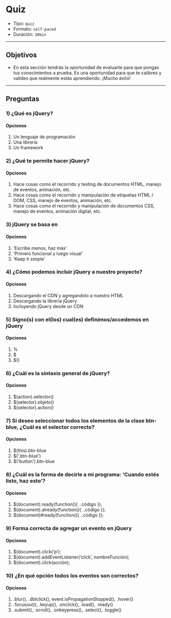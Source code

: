 # Quiz

- Tipo: `quiz`
- Formato: `self-paced`
- Duración: `30min`

***

## Objetivos

- En esta sección tendrás la oportunidad de evaluarte para que pongas tus
  conocimientos a prueba. Es una oportunidad para que te calibres y valides que
  realmente estás aprendiendo. ¡Mucho éxito!

***

## Preguntas

### 1) ¿Qué es jQuery?

#### Opciones

1. Un lenguaje de programación
2. Una librería
3. Un framework

<solution style="display:none;">2</solution>

### 2) ¿Qué te permite hacer jQuery?

#### Opciones

1. Hace cosas como el recorrido y testing de documentos HTML, manejo de eventos, animación, etc.
2. Hace cosas como el recorrido y manipulación de etiquetas HTML / DOM, CSS, manejo de eventos, animación, etc.
3. Hace cosas como el recorrido y manipulación de documentos CSS, manejo de eventos, animación digital, etc.

<solution style="display:none;">2</solution>

### 3) jQuery se basa en

#### Opciones

1. ‘Escribe menos, haz más’
2. ‘Primero funcional y luego visual’
3. ‘Keep it simple’

<solution style="display:none;">1</solution>

### 4) ¿Cómo podemos incluir jQuery a nuestro proyecto?

#### Opciones

1. Descargando el CDN y agregandolo a nuestro HTML
2. Descargando la librería jQuery
3. Incluyendo jQuery desde un CDN

<solution style="display:none;">2,3</solution>

### 5) Signo(s) con el(los) cual(es) definimos/accedemos en jQuery

#### Opciones

1. %
2. $
3. $()

<solution style="display:none;">3</solution>

### 6) ¿Cuál es la sintaxis general de jQuery?

#### Opciones

1. $(action).selector()
2. $(selector).objeto()
3. $(selector).action()

<solution style="display:none;">3</solution>

### 7) Si deseo seleccionar todos los elementos de la clase btn-blue, ¿Cuál es el selector correcto?

#### Opciones

1. $(this).btn-blue
2. $('.btn-blue')
3. $('button').btn-blue

<solution style="display:none;">2</solution>

### 8) ¿Cuál es la forma de decirle a mi programa: ‘Cuando estés listo, haz esto’?

#### Opciones

1. $(document).ready(function(){ ..código });
2. $(document).already(function(){ ..código });
3. $(document)#ready(function(){ ..código });

<solution style="display:none;">1</solution>

### 9) Forma correcta de agregar un evento en jQuery

#### Opciones

1. $(document).click(‘p’);
2. $(document).addEventListener(‘click’, nombreFunción);
3. $(document).click(acción);

<solution style="display:none;">3</solution>

### 10) ¿En qué opción todos los eventos son correctos?

#### Opciones

1. .blur(), .dblclick(), event.isPropagationStopped(), .hover()
2. .focusout(), .keyup(), .onclick(), .load(), .ready()
3. .submit(), .scroll(), .onkeypress(), .select(), .toggle()

<solution style="display:none;">1</solution>
